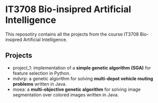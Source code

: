 # IT3708 Bio-insipred Artificial Intelligence

This reposotiry contains all the projects from the course IT3708 Bio-insipred Artificial Intelligence.

## Projects

- project_1: implementation of a **simple genetic algorithm (SGA)** for feature selection in Python.
- mdvrp: a genetic algorithm for solving **multi-depot vehicle routing problems** written in Java.
- moea: a **multi-objective genetic algorithm** for solving image segmentation over colored images written in Java.
